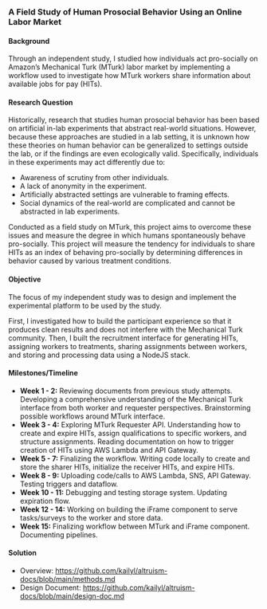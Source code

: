 ### A Field Study of Human Prosocial Behavior Using an Online Labor Market

#### Background
Through an independent study, I studied how individuals act pro-socially on Amazon’s Mechanical Turk (MTurk) labor market by implementing a workflow used to investigate how MTurk workers share information about available jobs for pay (HITs). 

#### Research Question
Historically, research that studies human prosocial behavior has been based on artificial in-lab experiments that abstract real-world situations. However, because these approaches are studied in a lab setting, it is unknown how these theories on human behavior can be generalized to settings outside the lab, or if the findings are even ecologically valid. Specifically, individuals in these experiments may act differently due to: 

* Awareness of scrutiny from other individuals.
* A lack of anonymity in the experiment.
* Artificially abstracted settings are vulnerable to framing effects. 
* Social dynamics of the real-world are complicated and cannot be abstracted in lab experiments. 

Conducted as a field study on MTurk, this project aims to overcome these issues and measure the degree in which humans spontaneously behave pro-socially. This project will measure the tendency for individuals to share HITs as an index of behaving pro-socially by determining differences in behavior caused by various treatment conditions. 

#### Objective 
The focus of my independent study was to design and implement the experimental platform to be used by the study. 

First, I investigated how to build the participant experience so that it produces clean results and does not interfere with the Mechanical Turk community. Then, I built the recruitment interface for generating HITs, assigning workers to treatments, sharing assignments between workers, and storing and processing data using a NodeJS stack. 

#### Milestones/Timeline 
* **Week 1 - 2:** Reviewing documents from previous study attempts. Developing a comprehensive understanding of the Mechanical Turk interface from both worker and requester perspectives. Brainstorming possible workflows around MTurk interface. 
* **Week 3 - 4:** Exploring MTurk Requester API. Understanding how to create and expire HITs, assign qualifications to specific workers, and structure assignments. Reading documentation on how to trigger creation of HITs using AWS Lambda and API Gateway. 
* **Week 5 - 7:** Finalizing the workflow. Writing code locally to create and store the sharer HITs, initialize the receiver HITs, and expire HITs. 
* **Week 8 - 9:** Uploading code/calls to AWS Lambda, SNS, API Gateway. Testing triggers and dataflow. 
* **Week 10 - 11:** Debugging and testing storage system. Updating expiration flow. 
* **Week 12 - 14:** Working on building the iFrame component to serve tasks/surveys to the worker and store data.
* **Week 15:** Finalizing workflow between MTurk and iFrame component. Documenting pipelines.

#### Solution
* Overview: https://github.com/kailyl/altruism-docs/blob/main/methods.md
* Design Document: https://github.com/kailyl/altruism-docs/blob/main/design-doc.md